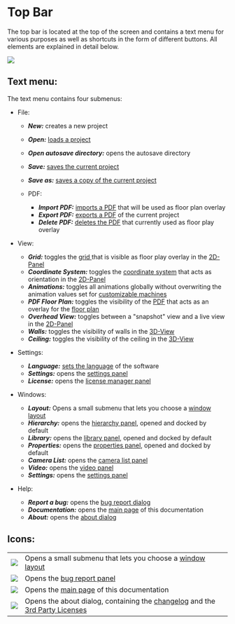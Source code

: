 # Top Bar

The top bar is located at the top of the screen and contains a text menu for various purposes as well as shortcuts in the form of different buttons. All elements are explained in detail below.

![](../../../.gitbook/assets/iVP\_UI\_top\_bar.jpg)

## Text menu:

The text menu contains four submenus:

* File:
  * _**New:**_ creates a new project
  * _**Open:**_ [loads a project](../getting-started/loading-projects.md)
  * _**Open autosave directory:**_ opens the autosave directory  
  * _**Save:**_ [saves the current project](../getting-started/saving-projects.md)
  * _**Save as:**_ [saves a copy of the current project](../getting-started/saving-projects.md)
  *   PDF:

      * _**Import PDF:**_ [imports a PDF](../getting-started/importing-pdfs.md) that will be used as floor plan overlay
      * _**Export PDF:**_ [exports a PDF](../getting-started/exporting-pdfs.md) of the current project
      * _**Delete PDF:**_ [deletes the PDF](../getting-started/delete-pdfs.md) that currently used as floor play overlay


*   View:

    * _**Grid:**_ toggles the [grid ](the-grid.md)that is visible as floor play overlay in the [2D-Panel](the-2d-panel.md)
    * _**Coordinate System:**_ toggles the [coordinate system](the-grid.md) that acts as orientation in the [2D-Panel](the-2d-panel.md)
    * _**Animations:**_ toggles all animations globally without overwriting the animation values set for [customizable machines](../machines/customizable-machines.md)
    * _**PDF Floor Plan:**_ toggles the visibility of the [PDF](../getting-started/importing-pdfs.md) that acts as an overlay for the [floor plan](the-floor-plan.md)
    * _**Overhead View:**_ toggles between a "snapshot" view and a live view in the [2D-Panel](the-2d-panel.md)
    * _**Walls:**_ toggles the visibility of walls in the [3D-View](the-3d-panel.md)
    * _**Ceiling:**_ toggles the visibility of the ceiling in the [3D-View](the-3d-panel.md)


* Settings:
  * _**Language:**_ [sets the language](../getting-started/language-options.md) of the software
  * _**Settings:**_ opens the [settings panel](settings-panel.md)
  * _**License:**_ opens the [license manager panel](license-manager-panel.md)

* Windows:
  * _**Layout:**_ Opens a small submenu that lets you choose a [window layout](layouts.md)
  * _**Hierarchy:**_ opens the [hierarchy panel](the-machine-list.md), opened and docked by default
  * _**Library:**_ opens the [library panel](machine-database-panel.md), opened and docked by default
  * _**Properties:**_ opens the [properties panel](the-info-panel.md), opened and docked by default
  * _**Camera List:**_ opens the [camera list panel](camera-list-panel.md)
  * _**Video:**_ opens the [video panel](virtual-camera-panel.md)
  * _**Settings:**_ opens the [settings panel](settings-panel.md)

* Help:
  * _**Report a bug:**_ opens the [bug report dialog](../bug-reporting.md)
  * _**Documentation:**_ opens the [main page](../../) of this documentation
  * _**About:**_ opens the [about dialog](changelog-panel.md)

## Icons:

|                                                                                |                                                                          |
| ------------------------------------------------------------------------------ | ------------------------------------------------------------------------ |
| ![](../../../.gitbook/assets/iVP\_menu\_bar\_layouts.jpg)                      | Opens a small submenu that lets you choose a [window layout](layouts.md) |
| ![](../../../.gitbook/assets/iVP\_menu\_error\_reporting.jpg)                  | Opens the [bug report panel](../bug-reporting.md)                        |
| ![](../../../.gitbook/assets/iVP\_menu\_bar\_help\_faq\_documentation.jpg)     | Opens the [main page](../../) of this documentation                      |
| ![](../../../.gitbook/assets/iVP\_menu\_bar\_more\_information.jpg)            | Opens the about dialog, containing the [changelog](/changelog-panel.md) and the [3rd Party Licenses](../open-source-licensing.md)                        |
